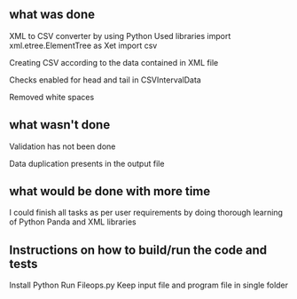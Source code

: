 what was done
-----------------

XML to CSV converter by using Python
Used libraries 
import xml.etree.ElementTree as Xet
import csv

Creating CSV according to the data contained in XML file

Checks enabled for head and tail in CSVIntervalData

Removed white spaces

what wasn't done
-------------------

Validation has not been done

Data duplication presents in the output file

what would be done with more time
----------------------------------

I could finish all tasks as per user requirements by doing thorough learning of Python Panda and XML libraries

Instructions on how to build/run the code and tests
---------------------------------------------------

Install Python
Run Fileops.py
Keep input file and program file in single folder

